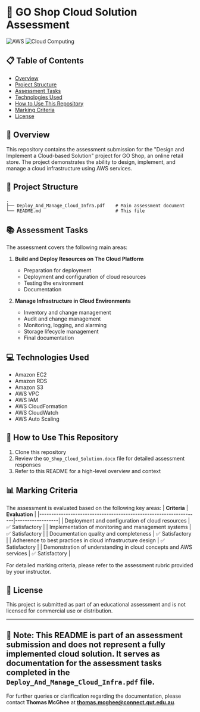 # 🚀 GO Shop Cloud Solution Assessment

![AWS](https://img.shields.io/badge/AWS-%23FF9900.svg?style=for-the-badge&logo=amazon-aws&logoColor=white)
![Cloud Computing](https://img.shields.io/badge/Cloud%20Computing-0089D6?style=for-the-badge&logo=microsoft-azure&logoColor=white)

## 📋 Table of Contents
- [Overview](#overview)
- [Project Structure](#project-structure)
- [Assessment Tasks](#assessment-tasks)
- [Technologies Used](#technologies-used)
- [How to Use This Repository](#how-to-use-this-repository)
- [Marking Criteria](#marking-criteria)
- [License](#license)

## 🌟 Overview

This repository contains the assessment submission for the "Design and Implement a Cloud-based Solution" project for GO Shop, an online retail store. The project demonstrates the ability to design, implement, and manage a cloud infrastructure using AWS services.

## 📁 Project Structure

```
.
├── Deploy_And_Manage_Cloud_Infra.pdf    # Main assessment document
└── README.md                            # This file
```

## 📚 Assessment Tasks

The assessment covers the following main areas:

1. **Build and Deploy Resources on The Cloud Platform**
   - Preparation for deployment
   - Deployment and configuration of cloud resources
   - Testing the environment
   - Documentation

2. **Manage Infrastructure in Cloud Environments**
   - Inventory and change management
   - Audit and change management
   - Monitoring, logging, and alarming
   - Storage lifecycle management
   - Final documentation

## 💻 Technologies Used

- Amazon EC2
- Amazon RDS
- Amazon S3
- AWS VPC
- AWS IAM
- AWS CloudFormation
- AWS CloudWatch
- AWS Auto Scaling

## 🔧 How to Use This Repository

1. Clone this repository
2. Review the `GO_Shop_Cloud_Solution.docx` file for detailed assessment responses
3. Refer to this README for a high-level overview and context

## 📊 Marking Criteria

The assessment is evaluated based on the following key areas:
| **Criteria**                                                      | **Evaluation**   |
|-------------------------------------------------------------------|------------------|
| Deployment and configuration of cloud resources                   | ✅ Satisfactory   |
| Implementation of monitoring and management systems               | ✅ Satisfactory   |
| Documentation quality and completeness                            | ✅ Satisfactory   |
| Adherence to best practices in cloud infrastructure design        | ✅ Satisfactory   |
| Demonstration of understanding in cloud concepts and AWS services | ✅ Satisfactory   |


For detailed marking criteria, please refer to the assessment rubric provided by your instructor.

## 📜 License

This project is submitted as part of an educational assessment and is not licensed for commercial use or distribution.

---

📌 **Note**: This README is part of an assessment submission and does not represent a fully implemented cloud solution. It serves as documentation for the assessment tasks completed in the `Deploy_And_Manage_Cloud_Infra.pdf` file.
---

For further queries or clarification regarding the documentation, please contact **Thomas McGhee** at **thomas.mcghee@connect.qut.edu.au**.
